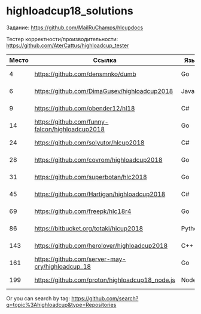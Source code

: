 # highloadcup18_solutions

Задание: https://github.com/MailRuChamps/hlcupdocs

Тестер корректности/производительности: https://github.com/AterCattus/highloadcup_tester

| Место  | Ссылка | Язык | Время | Имя |
| ------------- | ------------- | ------------- | ------------- | ------------- |
| 4 | https://github.com/densmnko/dumb | Go | 36.79507 | Den Semenenko |
| 6 | https://github.com/DimaGusev/highloadcup2018 | Java | 40.49331 | Dmitry Gusev |
| 9 | https://github.com/obender12/hl18 | C# | 55.27499 | Yuriy Lyfenko |
| 14 | https://github.com/funny-falcon/highloadcup2018 | Go | 107.2777 | Юрий Соколов |
| 24 | https://github.com/solyutor/hlcup2018 | C# | 287.86844 | Jury Soldatenkov |
| 28 | https://github.com/covrom/highloadcup2018 | Go | 410.52697 | Роман Цованян |
| 31 | https://github.com/superbotan/hlc2018 | Go | 552.34482 | Илья Щербина |
| 45 | https://github.com/Hartigan/highloadcup2018 | C# | 34632.96135 | Анатолий Сафонов |
| 69 | https://github.com/freepk/hlc18r4 | Go | 89691.79303 | Pablo Escobar |
| 86 | https://bitbucket.org/totaki/hicup2018 | Python | 129548.40664 | Сергей Емельянов |
| 143 | https://github.com/herolover/highloadcup2018 | C++ | 188749.61843 | Anton Zhvakin |
| 161 | https://github.com/server-may-cry/highloadcup_18 | Go | 285398.82662 | Сергей Оплетаев |
| 199 | https://github.com/proton/highloadcup18_node.js | Node.js | 353988.07532 | Peter Savichev |

Or you can search by tag: https://github.com/search?q=topic%3Ahighloadcup&type=Repositories
